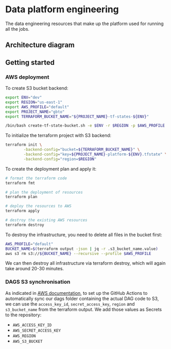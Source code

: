 # Data platform engineering

The data engineering resources that make up the platform used for running all the jobs.

## Architecture diagram

## Getting started

### AWS deployment

To create S3 bucket backend:

```sh
export ENV="dev"
export REGION="us-east-1"
export AWS_PROFILE="default"
export PROJECT_NAME="gbto"
export TERRAFORM_BUCKET_NAME="${PROJECT_NAME}-tf-states-${ENV}"

/bin/bash create-tf-state-bucket.sh -e $ENV -r $REGION -p $AWS_PROFILE -b $TERRAFORM_BUCKET_NAME
```

To initialize the terraform project with S3 backend:

```sh
terraform init \
        -backend-config="bucket=${TERRAFORM_BUCKET_NAME}" \
        -backend-config="key=${PROJECT_NAME}-platform-${ENV}.tfstate" \
        -backend-config="region=$REGION"
```

To create the deployment plan and apply it:

```sh
# format the terraform code
terraform fmt

# plan the deployment of resources
terraform plan

# deploy the resources to AWS
terraform apply

# destroy the existing AWS resources
terraform destroy
```

To destroy the infrastructure, you need to delete all files in the bucket first:

```sh
AWS_PROFILE="default"
BUCKET_NAME=$(terraform output -json | jq -r .s3_bucket_name.value)
aws s3 rm s3://${BUCKET_NAME} --recursive --profile $AWS_PROFILE
```

We can then destroy all infrastructure via terraform destroy, which will again take around 20-30 minutes.

### DAGS S3 synchronisation

As indicated in [AWS documentation](https://aws.amazon.com/blogs/opensource/deploying-to-amazon-managed-workflows-for-apache-airflow-with-ci-cd-tools/), to set up the GitHub Actions to automatically sync our dags folder containing the actual DAG code to S3, we can use the `access_key_id`, `secret_access_key`, `region` and `s3_bucket_name` from the terraform output. We add those values as Secrets to the repository:

- `AWS_ACCESS_KEY_ID`
- `AWS_SECRET_ACCESS_KEY`
- `AWS_REGION`
- `AWS_S3_BUCKET`
